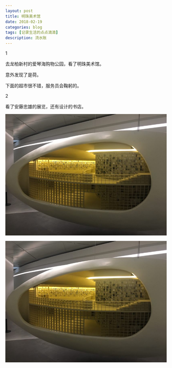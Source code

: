 ```yaml
---
layout: post
title: 明珠美术馆
date: 2018-02-19
categories: blog
tags: [记录生活的点点滴滴]
description: 流水账
---
```


1 

去龙柏新村的爱琴海购物公园，看了明珠美术馆。

意外发现了是荷。

下面的超市很不错，服务员会鞠躬的。

2

看了安藤忠雄的展览，还有设计的书店。

![书店](https://raw.githubusercontent.com/cksmct/MarkdownPhotos/master/%E5%BE%AE%E4%BF%A1%E5%9B%BE%E7%89%87_20180222103540.jpg)

![书店](https://raw.githubusercontent.com/cksmct/MarkdownPhotos/master/%E5%BE%AE%E4%BF%A1%E5%9B%BE%E7%89%87_20180222103615.jpg)
















